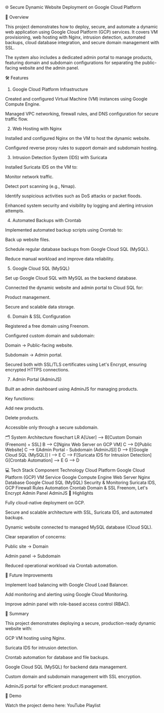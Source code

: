 🌐 Secure Dynamic Website Deployment on Google Cloud Platform

📖 Overview

This project demonstrates how to deploy, secure, and automate a dynamic web application using Google Cloud Platform (GCP) services.
It covers VM provisioning, web hosting with Nginx, intrusion detection, automated backups, cloud database integration, and secure domain management with SSL.

The system also includes a dedicated admin portal to manage products, featuring domain and subdomain configurations for separating the public-facing website and the admin panel.

🛠 Features
1. Google Cloud Platform Infrastructure

Created and configured Virtual Machine (VM) instances using Google Compute Engine.

Managed VPC networking, firewall rules, and DNS configuration for secure traffic flow.

2. Web Hosting with Nginx

Installed and configured Nginx on the VM to host the dynamic website.

Configured reverse proxy rules to support domain and subdomain hosting.

3. Intrusion Detection System (IDS) with Suricata

Installed Suricata IDS on the VM to:

Monitor network traffic.

Detect port scanning (e.g., Nmap).

Identify suspicious activities such as DoS attacks or packet floods.

Enhanced system security and visibility by logging and alerting intrusion attempts.

4. Automated Backups with Crontab

Implemented automated backup scripts using Crontab to:

Back up website files.

Schedule regular database backups from Google Cloud SQL (MySQL).

Reduce manual workload and improve data reliability.

5. Google Cloud SQL (MySQL)

Set up Google Cloud SQL with MySQL as the backend database.

Connected the dynamic website and admin portal to Cloud SQL for:

Product management.

Secure and scalable data storage.

6. Domain & SSL Configuration

Registered a free domain using Freenom.

Configured custom domain and subdomain:

Domain → Public-facing website.

Subdomain → Admin portal.

Secured both with SSL/TLS certificates using Let's Encrypt, ensuring encrypted HTTPS connections.

7. Admin Portal (AdminJS)

Built an admin dashboard using AdminJS for managing products.

Key functions:

Add new products.

Delete products.

Accessible only through a secure subdomain.

🗂 System Architecture
flowchart LR
    A[User] --> B[Custom Domain (Freenom) + SSL]
    B --> C[Nginx Web Server on GCP VM]
    C --> D[Public Website]
    C --> I[Admin Portal - Subdomain (AdminJS)]
    D --> E[Google Cloud SQL (MySQL)]
    I --> E
    C --> F[Suricata IDS for Intrusion Detection]
    G[Crontab Automation] --> E
    G --> D

💻 Tech Stack
Component	Technology
Cloud Platform	Google Cloud Platform (GCP)
VM Service	Google Compute Engine
Web Server	Nginx
Database	Google Cloud SQL (MySQL)
Security & Monitoring	Suricata IDS, GCP Firewall Rules
Automation	Crontab
Domain & SSL	Freenom, Let's Encrypt
Admin Panel	AdminJS
🔑 Highlights

Fully cloud-native deployment on GCP.

Secure and scalable architecture with SSL, Suricata IDS, and automated backups.

Dynamic website connected to managed MySQL database (Cloud SQL).

Clear separation of concerns:

Public site → Domain

Admin panel → Subdomain

Reduced operational workload via Crontab automation.

🚀 Future Improvements

Implement load balancing with Google Cloud Load Balancer.

Add monitoring and alerting using Google Cloud Monitoring.

Improve admin panel with role-based access control (RBAC).

📜 Summary

This project demonstrates deploying a secure, production-ready dynamic website with:

GCP VM hosting using Nginx.

Suricata IDS for intrusion detection.

Crontab automation for database and file backups.

Google Cloud SQL (MySQL) for backend data management.

Custom domain and subdomain management with SSL encryption.

AdminJS portal for efficient product management.

🎥 Demo

Watch the project demo here:
YouTube Playlist
